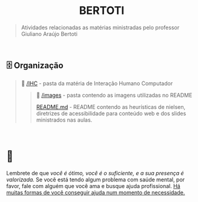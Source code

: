 <div align='center'>
  
# BERTOTI
</div>

> Atividades relacionadas as matérias ministradas pelo professor Giuliano Araújo Bertoti

</br>

## 🗄️ Organização
> 📁 [/IHC](https://github.com/drisabelles/bertoti/tree/main/IHC) - pasta da matéria de Interação Humano Computador
> > 📁 [/images](https://github.com/drisabelles/bertoti/tree/main/IHC/images) - pasta contendo as imagens utilizadas no README
> > 
> > [README.md](https://github.com/drisabelles/bertoti/blob/main/IHC/README.md) - README contendo as heurísticas de nielsen, diretrizes de acessibilidade para conteúdo web e dos slides ministrados nas aulas.

<br />

# 💛

Lembrete de que *você é ótimo, você é o suficiente, e a sua presença é valorizada.* Se você está tendo algum problema com saúde mental, por favor, fale com alguém que você ama e busque ajuda profissional. [Há muitas formas de você conseguir ajuda num momento de necessidade.](https://www.cvv.org.br/)

